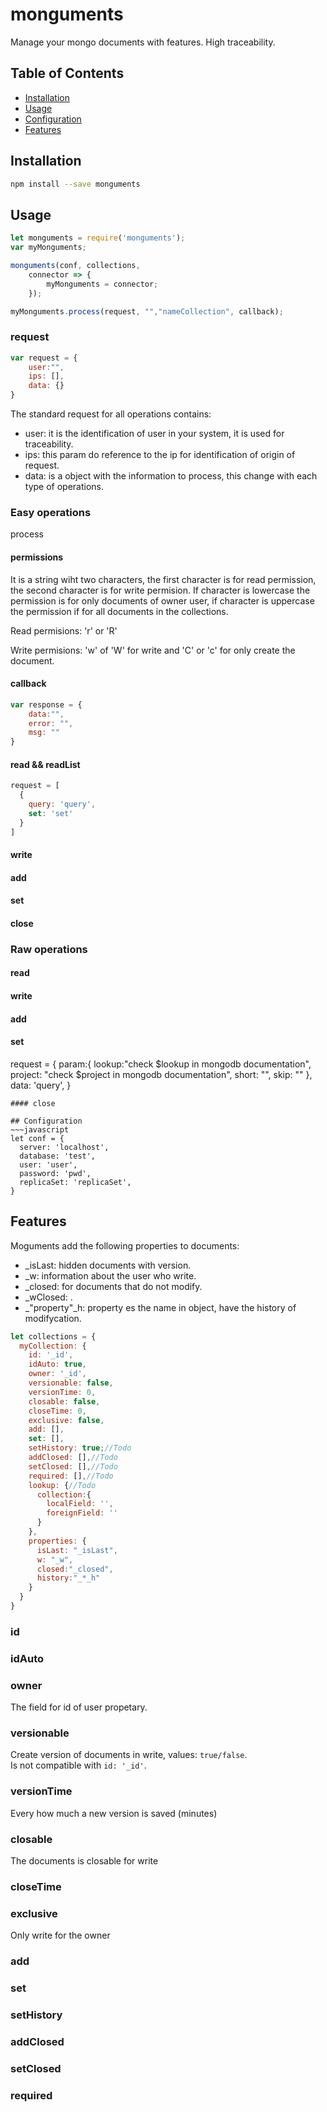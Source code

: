 # monguments
Manage your mongo documents with features.
High traceability.

## Table of Contents
* [Installation](#installation)
* [Usage](#usage)
* [Configuration](#configuration)
* [Features](#features)

## Installation
```bash
npm install --save monguments
```

## Usage
~~~javascript
let monguments = require('monguments');
var myMonguments;

monguments(conf, collections,
    connector => {
        myMonguments = connector;
    });

myMonguments.process(request, "","nameCollection", callback);
~~~
### request
~~~javascript
var request = {
    user:"",
    ips: [],
    data: {}
}
~~~
The standard request for all operations contains:
- user: it is the identification of user in your system, it is used for traceability.
- ips: this param do reference to the ip for identification of origin of request.
- data: is a object with the information to process, this change with each type of operations.

### Easy operations
process
#### permissions
It is a string wiht two characters, the first character is for read permission, the second character is for write permision. If character is lowercase the permission is for only documents of owner user, if character is uppercase the permission if for all documents in the collections.

Read permisions: 'r' or 'R'

Write permisions: 'w' of 'W' for write and 'C' or 'c' for only create the document. 
#### callback
~~~javascript
var response = {
    data:"",
    error: "",
    msg: ""
}
~~~
#### read && readList
~~~javascript
request = [
  {
    query: 'query',
    set: 'set'
  }
]
~~~
#### write
#### add
#### set
#### close

### Raw operations
#### read
#### write
#### add
#### set
request = {
  param:{
    lookup:"check $lookup in mongodb documentation",
    project: "check $project in mongodb documentation",
    short: "",
    skip: ""
  },
  data: 'query',
}
~~~
#### close

## Configuration
~~~javascript
let conf = {
  server: 'localhost',
  database: 'test',
  user: 'user',
  password: 'pwd',
  replicaSet: 'replicaSet',
}
~~~

## Features
Moguments add the following properties to documents:
- _isLast: hidden documents with version.
- _w: information about the user who write.
- _closed: for documents that do not modify.
- _wClosed: .
- _"property"_h: property es the name in object, have the history of modifycation.

~~~javascript
let collections = {
  myCollection: {
    id: '_id',
    idAuto: true,
    owner: '_id',
    versionable: false,
    versionTime: 0,
    closable: false,
    closeTime: 0,
    exclusive: false,
    add: [],
    set: [],
    setHistory: true;//Todo
    addClosed: [],//Todo
    setClosed: [],//Todo
    required: [],//Todo
    lookup: {//Todo
      collection:{
        localField: '',
        foreignField: ''
      }
    },
    properties: {
      isLast: "_isLast",
      w: "_w",
      closed:"_closed",
      history:"_*_h"
    }
  }
}
~~~
### id
### idAuto
### owner
The field for id of user propetary.
### versionable
Create version of documents in write, values: `true/false`.  
Is not compatible with `id: '_id'`.
### versionTime
Every how much a new version is saved (minutes)
### closable
The documents is closable for write
### closeTime
### exclusive
Only write for the owner
### add
### set
### setHistory
### addClosed
### setClosed
### required
